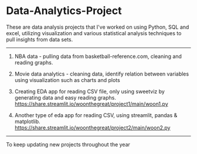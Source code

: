 # Data-Analytics-Project

These are data analysis projects that I've worked on using Python, SQL and excel, utilizing visualization and various statistical analysis techniques to pull insights from data sets. 

----

1. NBA data - pulling data from basketball-reference.com, cleaning and reading graphs.

2. Movie data analytics - cleaning data, identify relation between variables using visualization such as charts and plots  

3. Creating EDA app for reading CSV file, only using sweetviz by generating data and easy reading graphs.
   https://share.streamlit.io/woonthegreat/project1/main/woon1.py

4. Another type of eda app for reading CSV, using streamlit, pandas & matplotlib.
   https://share.streamlit.io/woonthegreat/project2/main/woon2.py

----

To keep updating new projects throughout the year

